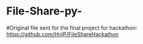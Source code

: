 # File-Share-py-

#Original file sent for the final project for hackathon: https://github.com/HrijP/FileShareHackathon

